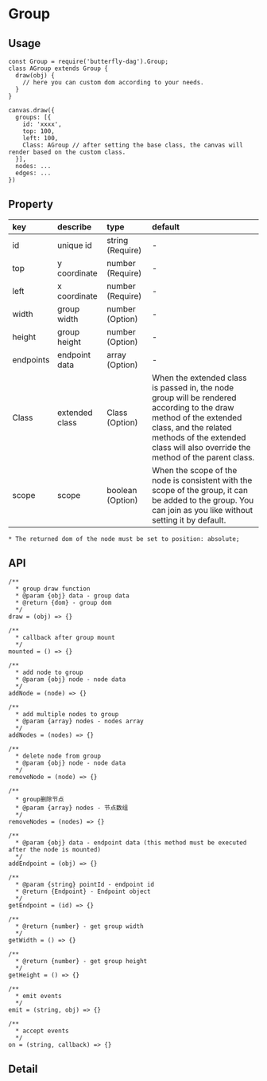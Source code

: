 # Group

## Usage

```
const Group = require('butterfly-dag').Group;
class AGroup extends Group {
  draw(obj) {
    // here you can custom dom according to your needs.
  }
}

canvas.draw({
  groups: [{
    id: 'xxxx',
    top: 100,
    left: 100,
    Class: AGroup // after setting the base class, the canvas will render based on the custom class.
  }],
  nodes: ...
  edges: ...
})
```

## Property

| key | describe | type | default 
| :------ | :------ | :------ | :------ 
| id | unique id | string (Require) | - 
| top | y coordinate | number (Require) | - 
| left | x coordinate | number (Require) | - 
| width | group width | number (Option) | - 
| height | group height | number (Option) | - 
| endpoints | endpoint data | array (Option) | - 
| Class | extended class | Class (Option) | When the extended class is passed in, the node group will be rendered according to the draw method of the extended class, and the related methods of the extended class will also override the method of the parent class.
| scope | scope | boolean (Option) | When the scope of the node is consistent with the scope of the group, it can be added to the group. You can join as you like without setting it by default.

`* The returned dom of the node must be set to position: absolute;`

## API

```
/**
  * group draw function
  * @param {obj} data - group data
  * @return {dom} - group dom
  */
draw = (obj) => {}

/**
  * callback after group mount
  */
mounted = () => {}

/**
  * add node to group
  * @param {obj} node - node data
  */
addNode = (node) => {}

/**
  * add multiple nodes to group
  * @param {array} nodes - nodes array
  */
addNodes = (nodes) => {}

/**
  * delete node from group
  * @param {obj} node - node data
  */
removeNode = (node) => {}

/**
  * group删除节点
  * @param {array} nodes - 节点数组
  */
removeNodes = (nodes) => {}

/**
  * @param {obj} data - endpoint data (this method must be executed after the node is mounted)
  */
addEndpoint = (obj) => {}

/**
  * @param {string} pointId - endpoint id
  * @return {Endpoint} - Endpoint object
  */
getEndpoint = (id) => {}

/**
  * @return {number} - get group width
  */
getWidth = () => {}

/**
  * @return {number} - get group height
  */
getHeight = () => {}

/**
  * emit events
  */
emit = (string, obj) => {}

/**
  * accept events
  */
on = (string, callback) => {}
```

## Detail
